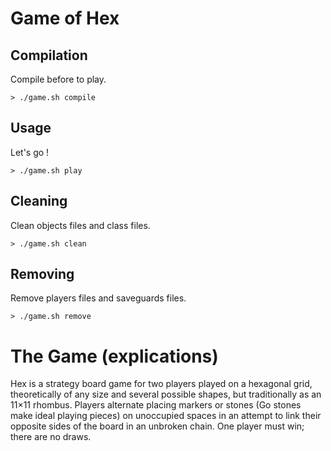 # Game of Hex

## Compilation

Compile before to play.

```
> ./game.sh compile
```

## Usage

Let's go !

```
> ./game.sh play
```

## Cleaning

Clean objects files and class files.

```
> ./game.sh clean
```
## Removing

Remove players files and saveguards files.

```
> ./game.sh remove
```

# The Game (explications)

Hex is a strategy board game for two players played on a hexagonal grid, theoretically of any size and several possible shapes, but traditionally as an 11×11 rhombus. Players alternate placing markers or stones (Go stones make ideal playing pieces) on unoccupied spaces in an attempt to link their opposite sides of the board in an unbroken chain. One player must win; there are no draws.
